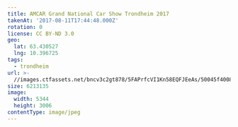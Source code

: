 ```yaml
---
title: AMCAR Grand National Car Show Trondheim 2017
takenAt: '2017-08-11T17:44:48.000Z'
rotation: 0
license: CC BY-ND 3.0
geo:
  lat: 63.430527
  lng: 10.396725
tags:
  - trondheim
url: >-
  //images.ctfassets.net/bncv3c2gt878/5FAPrfcVI1Kn58EQFJEeAs/50045f40083b7a33525b5377a38414c7/amcar-grand-national-car-show-trondheim-2017_36461869536_o
size: 6213135
image:
  width: 5344
  height: 3006
contentType: image/jpeg
---
```


